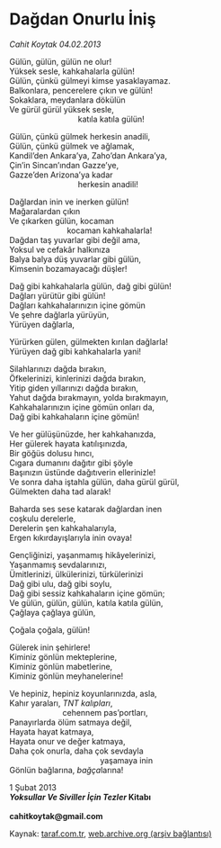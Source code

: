 # Dağdan Onurlu İniş

*Cahit Koytak 04.02.2013*

<div class="yazi"><p>Gülün, gülün, gülün ne olur!<br/>Yüksek sesle, kahkahalarla gülün!<br/>Gülün, çünkü gülmeyi kimse yasaklayamaz.<br/>Balkonlara, pencerelere çıkın ve gülün!<br/>Sokaklara, meydanlara dökülün<br/>Ve gürül gürül yüksek sesle,                                     <br/>                               katıla katıla gülün!</p>
<p>Gülün, çünkü gülmek herkesin anadili,<br/>Gülün, çünkü gülmek ve ağlamak, <br/>Kandil’den Ankara’ya, Zaho’dan Ankara’ya, <br/>Çin’in Sincan’ından Gazze’ye,<br/>Gazze’den Arizona’ya kadar                                       <br/>                               herkesin anadili!</p>
<p>Dağlardan inin ve inerken gülün!<br/>Mağaralardan çıkın <br/>Ve çıkarken gülün, kocaman                            <br/>                          kocaman kahkahalarla!<br/>Dağdan taş yuvarlar gibi değil ama,<br/>Yoksul ve cefakâr halkınıza<br/>Balya balya düş yuvarlar gibi gülün,<br/>Kimsenin bozamayacağı düşler!</p>
<p>Dağ gibi kahkahalarla gülün, dağ gibi gülün!<br/>Dağları yürütür gibi gülün!<br/>Dağları kahkahalarınızın içine gömün<br/>Ve şehre dağlarla yürüyün, <br/>Yürüyen dağlarla, </p>
<p>Yürürken gülen, gülmekten kırılan dağlarla!<br/>Yürüyen dağ gibi kahkahalarla yani!</p>
<p>Silahlarınızı dağda bırakın,<br/>Öfkelerinizi, kinlerinizi dağda bırakın,<br/>Yitip giden yıllarınızı dağda bırakın,<br/>Yahut dağda bırakmayın, yolda bırakmayın, <br/>Kahkahalarınızın içine gömün onları da,<br/>Dağ gibi kahkahaların içine gömün!</p>
<p>Ve her gülüşünüzde, her kahkahanızda, <br/>Her gülerek hayata katılışınızda,<br/>Bir göğüs dolusu hıncı, <br/>Cıgara dumanını dağıtır gibi şöyle<br/>Başınızın üstünde dağıtıverin ellerinizle! <br/>Ve sonra daha iştahla gülün, daha gürül gürül,<br/>Gülmekten daha tad alarak!</p>
<p>Baharda ses sese katarak dağlardan inen                                         <br/>coşkulu derelerle, <br/>Derelerin şen kahkahalarıyla,<br/>Ergen kıkırdayışlarıyla inin ovaya!</p>
<p>Gençliğinizi, yaşanmamış hikâyelerinizi,<br/>Yaşanmamış sevdalarınızı,<br/>Ümitlerinizi, ülkülerinizi, türkülerinizi<br/>Dağ gibi ulu, dağ gibi soylu,<br/>Dağ gibi sessiz kahkahaların içine gömün;<br/>Ve gülün, gülün, gülün, katıla katıla gülün,<br/>Çağlaya çağlaya gülün,</p>
<p>Çoğala çoğala, gülün!</p>
<p>Gülerek inin şehirlere!<br/>Kiminiz gönlün mekteplerine,<br/>Kiminiz gönlün mabetlerine,<br/>Kiminiz gönlün meyhanelerine!</p>
<p>Ve hepiniz, hepiniz koyunlarınızda, asla,<br/>Kahır yaraları, <i>TNT</i> <i>kalıpları</i>,                            <br/>                        cehennem pas’portları,<br/>Panayırlarda ölüm satmaya değil,<br/>Hayata hayat katmaya,<br/>Hayata onur ve değer katmaya,<br/>Daha çok onurla, daha çok sevdayla                                             <br/>                                         yaşamaya inin<br/>Gönlün bağlarına, <i>bağça</i>larına!</p>
<p>1 Şubat 2013<i><br/><strong>Yoksullar Ve Siviller İçin Tezler</strong></i><strong> Kitabı<br/><br/></strong><strong>cahitkoytak@gmail.com</strong></p>
</div>

Kaynak: [taraf.com.tr](http://www.taraf.com.tr/cahit-koytak/makale-dagdan-onurlu-inis.htm), [web.archive.org (arşiv bağlantısı)](http://web.archive.org/web/20131107115658/http://www.taraf.com.tr/cahit-koytak/makale-dagdan-onurlu-inis.htm)
